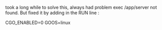 took a long while to solve this, always had problem exec /app/server not found. But fixed it by adding in the RUN line :

CGO_ENABLED=0 GOOS=linux
